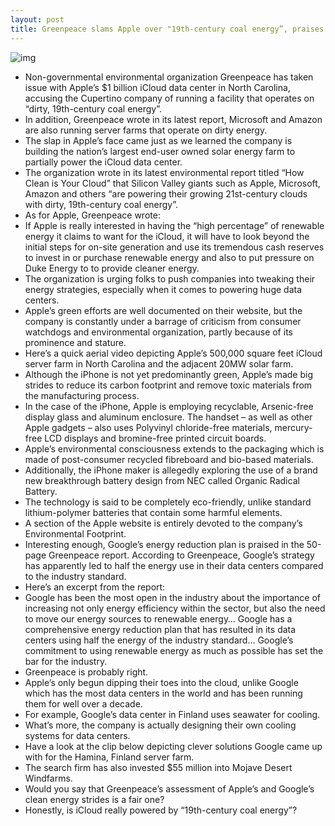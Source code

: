 ```yaml
---
layout: post
title: Greenpeace slams Apple over "19th-century coal energy”, praises Google
---
```

![img](http://media.idownloadblog.com/wp-content/uploads/2012/04/WWDC-2011-iCloud-data-center-exterior-001.jpg)
* Non-governmental environmental organization Greenpeace has taken issue with Apple’s $1 billion iCloud data center in North Carolina, accusing the Cupertino company of running a facility that operates on “dirty, 19th-century coal energy”.
* In addition, Greenpeace wrote in its latest report, Microsoft and Amazon are also running server farms that operate on dirty energy.
* The slap in Apple’s face came just as we learned the company is building the nation’s largest end-user owned solar energy farm to partially power the iCloud data center.
* The organization wrote in its latest environmental report titled “How Clean is Your Cloud” that Silicon Valley giants such as Apple, Microsoft, Amazon and others “are powering their growing 21st-century clouds with dirty, 19th-century coal energy”.
* As for Apple, Greenpeace wrote:
* If Apple is really interested in having the “high percentage” of renewable energy it claims to want for the iCloud, it will have to look beyond the initial steps for on-site generation and use its tremendous cash reserves to invest in or purchase renewable energy and also to put pressure on Duke Energy to to provide cleaner energy.
* The organization is urging folks to push companies into tweaking their energy strategies, especially when it comes to powering huge data centers.
* Apple’s green efforts are well documented on their website, but the company is constantly under a barrage of criticism from consumer watchdogs and environmental organization, partly because of its prominence and stature.
* Here’s a quick aerial video depicting Apple’s 500,000 square feet iCloud server farm in North Carolina and the adjacent 20MW solar farm.
* Although the iPhone is not yet predominantly green, Apple’s made big strides to reduce its carbon footprint and remove toxic materials from the manufacturing process.
* In the case of the iPhone, Apple is employing recyclable, Arsenic-free display glass and aluminum enclosure. The handset – as well as other Apple gadgets – also uses Polyvinyl chloride-free materials, mercury-free LCD displays and bromine-free printed circuit boards.
* Apple’s environmental consciousness extends to the packaging which is made of post-consumer recycled fibreboard and bio-based materials.
* Additionally, the iPhone maker is allegedly exploring the use of a brand new breakthrough battery design from NEC called Organic Radical Battery.
* The technology is said to be completely eco-friendly, unlike standard lithium-polymer batteries that contain some harmful elements.
* A section of the Apple website is entirely devoted to the company’s Environmental Footprint.
* Interesting enough, Google’s energy reduction plan is praised in the 50-page Greenpeace report. According to Greenpeace, Google’s strategy has apparently led to half the energy use in their data centers compared to the industry standard.
* Here’s an excerpt from the report:
* Google has been the most open in the industry about the importance of increasing not only energy efficiency within the sector, but also the need to move our energy sources to renewable energy… Google has a comprehensive energy reduction plan that has resulted in its data centers using half the energy of the industry standard… Google’s commitment to using renewable energy as much as possible has set the bar for the industry.
* Greenpeace is probably right.
* Apple’s only begun dipping their toes into the cloud, unlike Google which has the most data centers in the world and has been running them for well over a decade.
* For example, Google’s data center in Finland uses seawater for cooling.
* What’s more, the company is actually designing their own cooling systems for data centers.
* Have a look at the clip below depicting clever solutions Google came up with for the Hamina, Finland server farm.
* The search firm has also invested $55 million into Mojave Desert Windfarms.
* Would you say that Greenpeace’s assessment of Apple’s and Google’s clean energy strides is a fair one?
* Honestly, is iCloud really powered by “19th-century coal energy”?

